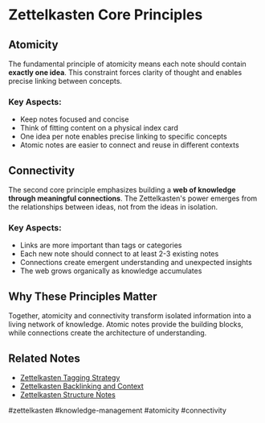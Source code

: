 # Zettelkasten Core Principles

## Atomicity

The fundamental principle of atomicity means each note should contain **exactly one idea**. This constraint forces clarity of thought and enables precise linking between concepts.

### Key Aspects:
- Keep notes focused and concise
- Think of fitting content on a physical index card
- One idea per note enables precise linking to specific concepts
- Atomic notes are easier to connect and reuse in different contexts

## Connectivity

The second core principle emphasizes building a **web of knowledge through meaningful connections**. The Zettelkasten's power emerges from the relationships between ideas, not from the ideas in isolation.

### Key Aspects:
- Links are more important than tags or categories
- Each new note should connect to at least 2-3 existing notes
- Connections create emergent understanding and unexpected insights
- The web grows organically as knowledge accumulates

## Why These Principles Matter

Together, atomicity and connectivity transform isolated information into a living network of knowledge. Atomic notes provide the building blocks, while connections create the architecture of understanding.

## Related Notes
- [Zettelkasten Tagging Strategy](./20250906-Zettelkasten-Tagging-Strategy.md)
- [Zettelkasten Backlinking and Context](./20250906-Zettelkasten-Backlinking-Context.md)
- [Zettelkasten Structure Notes](./20250906-Zettelkasten-Structure-Notes.md)

#zettelkasten #knowledge-management #atomicity #connectivity